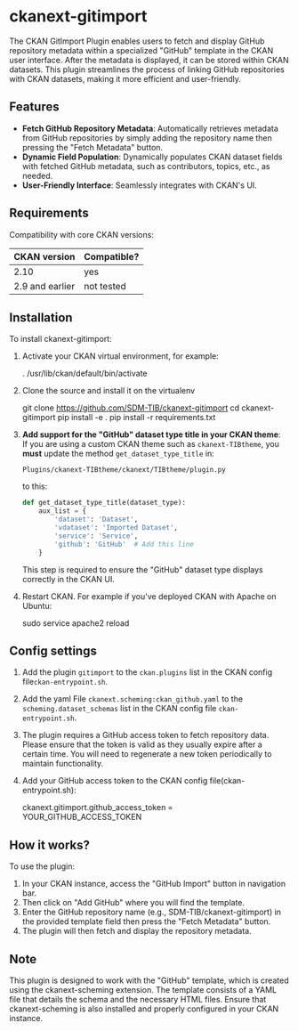 # ckanext-gitimport
The CKAN GitImport Plugin enables users to fetch and display GitHub repository metadata within a specialized "GitHub" template in the CKAN user interface. After the metadata is displayed, it can be stored within CKAN datasets. This plugin streamlines the process of linking GitHub repositories with CKAN datasets, making it more efficient and user-friendly.

## Features
- **Fetch GitHub Repository Metadata**: Automatically retrieves metadata from GitHub repositories by simply adding the repository name then pressing the "Fetch Metadata" button.
- **Dynamic Field Population**: Dynamically populates CKAN dataset fields with fetched GitHub metadata, such as contributors, topics, etc., as needed.
- **User-Friendly Interface**: Seamlessly integrates with CKAN's UI.

## Requirements
Compatibility with core CKAN versions:

| CKAN version    | Compatible?   |
| --------------- | ------------- |
| 2.10            | yes           |
| 2.9 and earlier | not tested    |

## Installation

To install ckanext-gitimport:

1. Activate your CKAN virtual environment, for example:

     . /usr/lib/ckan/default/bin/activate

2. Clone the source and install it on the virtualenv

    git clone https://github.com/SDM-TIB/ckanext-gitimport
    cd ckanext-gitimport
    pip install -e .
	pip install -r requirements.txt

3. **Add support for the "GitHub" dataset type title in your CKAN theme**:  
   If you are using a custom CKAN theme such as `ckanext-TIBtheme`, you **must** update the method `get_dataset_type_title` in:

   `Plugins/ckanext-TIBtheme/ckanext/TIBtheme/plugin.py`
   
	to this:

    ```python
    def get_dataset_type_title(dataset_type):
        aux_list = {
            'dataset': 'Dataset',
            'vdataset': 'Imported Dataset',
            'service': 'Service',
            'github': 'GitHub'  # Add this line
        }
    ```

    This step is required to ensure the "GitHub" dataset type displays correctly in the CKAN UI.

5. Restart CKAN. For example if you've deployed CKAN with Apache on Ubuntu:

     sudo service apache2 reload

## Config settings

1. Add the plugin `gitimport` to the `ckan.plugins` list in the CKAN config file`ckan-entrypoint.sh`.
  
3. Add the yaml File `ckanext.scheming:ckan_github.yaml` to the `scheming.dataset_schemas` list in the CKAN config file `ckan-entrypoint.sh`.
  
4. The plugin requires a GitHub access token to fetch repository data. Please ensure that the token is valid as they usually expire after a certain time. You will need to regenerate a new token periodically to maintain functionality.

5. Add your GitHub access token to the CKAN config file(ckan-entrypoint.sh):

    ckanext.gitimport.github_access_token = YOUR_GITHUB_ACCESS_TOKEN 

    

## How it works?
To use the plugin:

1. In your CKAN instance, access the "GitHub Import" button in navigation bar.
2. Then click on "Add GitHub" where you will find the template.
3. Enter the GitHub repository name (e.g., SDM-TIB/ckanext-gitimport) in the provided template field then press the "Fetch Metadata" button.
4. The plugin will then fetch and display the repository metadata.

## Note
This plugin is designed to work with the "GitHub" template, which is created using the ckanext-scheming extension. The template consists of a YAML file that details the schema and the necessary HTML files. Ensure that ckanext-scheming is also installed and properly configured in your CKAN instance.
